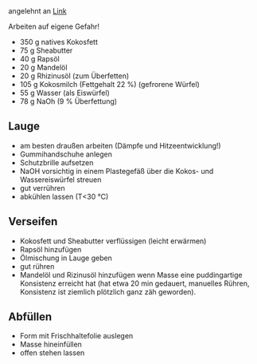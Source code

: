 &nbsp;

angelehnt an <a href="https://naturseife-und-kosmetik.de/seifenrezept-fuer-eine-kokosseife/">Link</a>

Arbeiten auf eigene Gefahr!
<ul>
 	<li>350 g natives Kokosfett</li>
 	<li>75 g Sheabutter</li>
 	<li>40 g Rapsöl</li>
 	<li>20 g Mandelöl</li>
 	<li>20 g Rhizinusöl (zum Überfetten)</li>
 	<li>105 g Kokosmilch (Fettgehalt 22 %) (gefrorene Würfel)</li>
 	<li>55 g Wasser (als Eiswürfel)</li>
 	<li>78 g NaOh (9 % Überfettung)</li>
</ul>
<h2>Lauge</h2>
<ul>
 	<li>am besten draußen arbeiten (Dämpfe und Hitzeentwicklung!)</li>
 	<li>Gummihandschuhe anlegen</li>
 	<li>Schutzbrille aufsetzen</li>
 	<li>NaOH vorsichtig in einem Plastegefäß über die Kokos- und Wassereiswürfel streuen</li>
 	<li>gut verrühren</li>
 	<li>abkühlen lassen (T&lt;30 °C)</li>
</ul>
<h2>Verseifen</h2>
<ul>
 	<li>Kokosfett und Sheabutter verflüssigen (leicht erwärmen)</li>
 	<li>Rapsöl hinzufügen</li>
 	<li>Ölmischung in Lauge geben</li>
 	<li>gut rühren</li>
 	<li>Mandelöl und Rizinusöl hinzufügen wenn Masse eine puddingartige Konsistenz erreicht hat (hat etwa 20 min gedauert, manuelles Rühren, Konsistenz ist ziemlich plötzlich ganz zäh geworden).</li>
</ul>
<h2>Abfüllen</h2>
<ul>
 	<li>Form mit Frischhaltefolie auslegen</li>
 	<li>Masse hineinfüllen</li>
 	<li>offen stehen lassen</li>
</ul>
&nbsp;

&nbsp;
